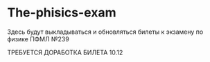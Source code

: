 # The-phisics-exam
Здесь будут выкладываться и обновляться билеты к экзамену по физике ПФМЛ №239

ТРЕБУЕТСЯ ДОРАБОТКА БИЛЕТА 10.12
